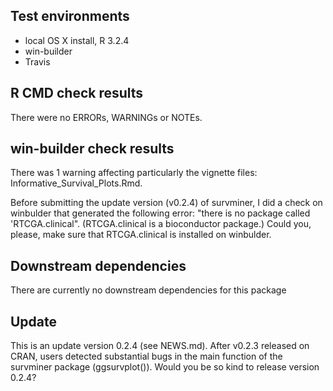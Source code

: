 ## Test environments
* local OS X install, R 3.2.4
* win-builder 
* Travis

## R CMD check results
There were no ERRORs, WARNINGs or NOTEs. 

## win-builder check results

There was 1 warning affecting particularly the vignette files: Informative_Survival_Plots.Rmd.

Before submitting the update version (v0.2.4) of survminer, I did a
check on winbulder that generated the following error:
"there is no package called 'RTCGA.clinical". (RTCGA.clinical is a bioconductor package.)
Could you, please, make sure that RTCGA.clinical is installed on winbulder.


## Downstream dependencies
There are currently no downstream dependencies for this package

## Update
This is an update version 0.2.4 (see NEWS.md). After v0.2.3 released on CRAN, users detected substantial bugs in the main function of the survminer package (ggsurvplot()). Would you be so kind to release version 0.2.4?
